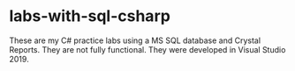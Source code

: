 # labs-with-sql-csharp

These are my C# practice labs using a MS SQL database and Crystal Reports. They are not fully functional. They were developed in Visual Studio 2019.
